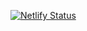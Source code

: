 [![Netlify Status](https://api.netlify.com/api/v1/badges/320d9475-820c-461f-916f-2bb843a4fb83/deploy-status)](https://app.netlify.com/sites/codersbook/deploys)
